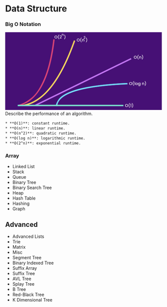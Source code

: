# Data Structure

### Big O Notation
![](https://github.com/shamy1st/data-structure/blob/main/images/big-o.png)
Describe the performance of an algorithm.

    * **O(1)**: constant runtime.
    * **O(n)**: linear runtime.
    * **O(n^2)**: quadratic runtime.
    * **O(log n)**: logarithmic runtime.
    * **O(2^n)**: exponential runtime.

### Array
* Linked List
* Stack
* Queue
* Binary Tree
* Binary Search Tree
* Heap
* Hash Table
* Hashing
* Graph

## Advanced
* Advanced Lists
* Trie
* Matrix
* Misc
* Segment Tree
* Binary Indexed Tree
* Suffix Array
* Suffix Tree
* AVL Tree
* Splay Tree
* B Tree
* Red-Black Tree
* K Dimensional Tree
